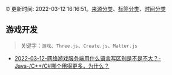 :alarm_clock: 更新时间: 2022-03-12 16:16:51。[来源分类](../README.md)、[标签分类](../TAGS.md)、[时间分类](../TIMELINE.md)

## 游戏开发


> 关键字：`游戏`、`Three.js`、`Create.js`、`Matter.js`



- [2022-03-12-网络游戏服务端用什么语言写区别是不是不大？-Java-/C++/C#哪个用得更多，为什么？](https://www.v2ex.com/t/839916) 